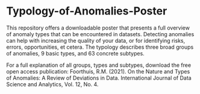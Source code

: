 # Typology-of-Anomalies-Poster
This repository offers a downloadable poster that presents a full overview of anomaly types that can be encountered in datasets. Detecting anomalies can help with increasing the quality of your data, or for identifying risks, errors, opportunities, et cetera. The typology describes three broad groups of anomalies, 9 basic types, and 63 concrete subtypes. 

For a full explanation of all groups, types and subtypes, download the free open access publication: Foorthuis, R.M. (2021). On the Nature and Types of Anomalies: A Review of Deviations in Data. International Journal of Data Science and Analytics, Vol. 12, No. 4. 
